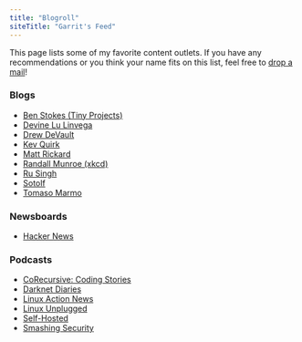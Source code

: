 ```yaml
---
title: "Blogroll"
siteTitle: "Garrit's Feed"
---
```


This page lists some of my favorite content outlets. If you have any
recommendations or you think your name fits on this list, feel free to [drop a
mail](mailto:garrit@slashdev.space)!

### Blogs

* [Ben Stokes (Tiny Projects)](https://tinyprojects.dev/)
* [Devine Lu Linvega](https://wiki.xxiivv.com/)
* [Drew DeVault](https://drewdevault.com/)
* [Kev Quirk](https://kevq.uk/)
* [Matt Rickard](https://matt-rickard.com/)
* [Randall Munroe (xkcd)](https://xkcd.com/)
* [Ru Singh](https://rusingh.com/)
* [Sotolf](https://wordsmith.social/sotolf/)
* [Tomaso Marmo](https://tommi.space/)

### Newsboards

* [Hacker News](https://news.ycombinator.com/)

### Podcasts

* [CoRecursive: Coding Stories](https://corecursive.com/)
* [Darknet Diaries](https://darknetdiaries.com/)
* [Linux Action News](https://linuxactionnews.com/)
* [Linux Unplugged](https://linuxunplugged.com/)
* [Self-Hosted](https://selfhosted.show/)
* [Smashing Security](https://www.smashingsecurity.com/)

